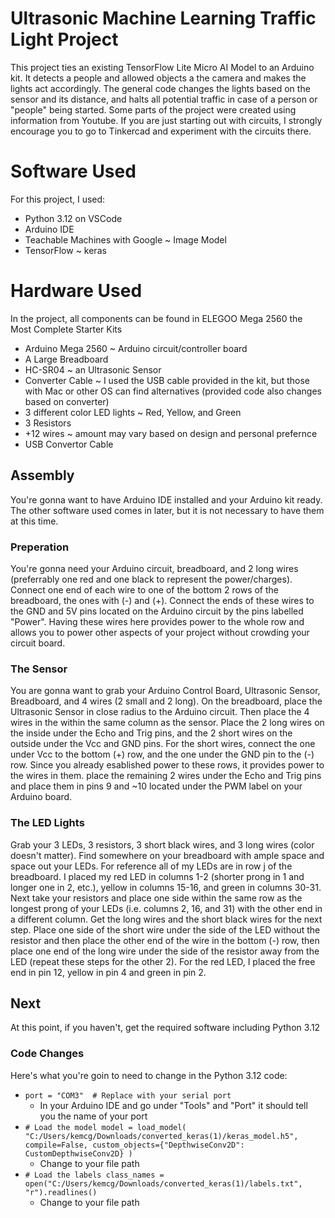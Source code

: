 # Ultrasonic Machine Learning Traffic Light Project
This project ties an existing TensorFlow Lite Micro AI Model to an Arduino kit. It detects a people and allowed objects a the camera and makes the lights act accordingly. The general code changes the lights based on the sensor and its distance, and halts all potential traffic in case of a person or "people" being started. Some parts of the project were created using information from Youtube. If you are just starting out with circuits, I strongly encourage you to go to Tinkercad and experiment with the circuits there.

# Software Used
For this project, I used:
- Python 3.12 on VSCode
- Arduino IDE
- Teachable Machines with Google ~ Image Model
- TensorFlow ~ keras

# Hardware Used
In the project, all components can be found in ELEGOO Mega 2560 the Most Complete Starter Kits
-  Arduino Mega 2560 ~ Arduino circuit/controller board
-  A Large Breadboard
-  HC-SR04 ~ an Ultrasonic Sensor
-  Converter Cable ~ I used the USB cable provided in the kit, but those with Mac or other OS can find alternatives (provided code also changes based on converter)
-  3 different color LED lights ~ Red, Yellow, and Green
-  3 Resistors
-  +12 wires ~ amount may vary based on design and personal prefernce
-  USB Convertor Cable
   
## Assembly
You're gonna want to have Arduino IDE installed and your Arduino kit ready. The other software used comes in later, but it is not necessary to have them at this time. 
### Preperation 
You're gonna need your Arduino circuit, breadboard, and 2 long wires (preferrably one red and one black to represent the power/charges). Connect one end of each wire to one of the bottom 2 rows of the breadboard, the ones with (-) and (+). Connect the ends of these wires to the GND and 5V pins located on the Arduino circuit by the pins labelled "Power". Having these wires here provides power to the whole row and allows you to power other aspects of your project without crowding your circuit board. 
### The Sensor
You are gonna want to grab your Arduino Control Board, Ultrasonic Sensor, Breadboard, and 4 wires (2 small and 2 long). On the breadboard, place the Ultrasonic Sensor in close radius to the Arduino circuit. Then place the 4 wires in the within the same column as the sensor. Place the 2 long wires on the inside under the Echo and Trig pins, and the 2 short wires on the outside under the Vcc and GND pins. For the short wires, connect the one under Vcc to the bottom (+) row, and the one under the GND pin to the (-) row. Since you already esablished power to these rows, it provides power to the wires in them. place the remaining 2 wires under the Echo and Trig pins and place them in pins 9 and ~10 located under the PWM label on your Arduino board. 
### The LED Lights 
Grab your 3 LEDs, 3 resistors, 3 short black wires, and 3 long wires (color doesn't matter). Find somewhere on your breadboard with ample space and space out your LEDs. For reference all of my LEDs are in row j of the breadboard. I placed my red LED in columns 1-2 (shorter prong in 1 and longer one in 2, etc.), yellow in columns 15-16, and green in columns 30-31. Next take your resistors and place one side within the same row as the longest prong of your LEDs (i.e. columns 2, 16, and 31) with the other end in a different column. Get the long wires and the short black wires for the next step. Place one side of the short wire under the side of the LED without the resistor and then place the other end of the wire in the bottom (-) row, then place one end of the long wire under the side of the resistor away from the LED (repeat these steps for the other 2). For the red LED, I placed the free end in pin 12, yellow in pin 4 and green in pin 2. 

## Next
At this point, if you haven't, get the required software including Python 3.12 
### Code Changes
Here's what you're goin to need to change in the Python 3.12 code:
- `port = "COM3"  # Replace with your serial port`
  - In your Arduino IDE and go under "Tools" and "Port" it should tell you the name of your port
- `# Load the model
model = load_model(
    "C:/Users/kemcg/Downloads/converted_keras(1)/keras_model.h5",
    compile=False,
    custom_objects={"DepthwiseConv2D": CustomDepthwiseConv2D}
)` 
  - Change to your file path
- `# Load the labels
class_names = open("C:/Users/kemcg/Downloads/converted_keras(1)/labels.txt", "r").readlines()`
  - Change to your file path
 

